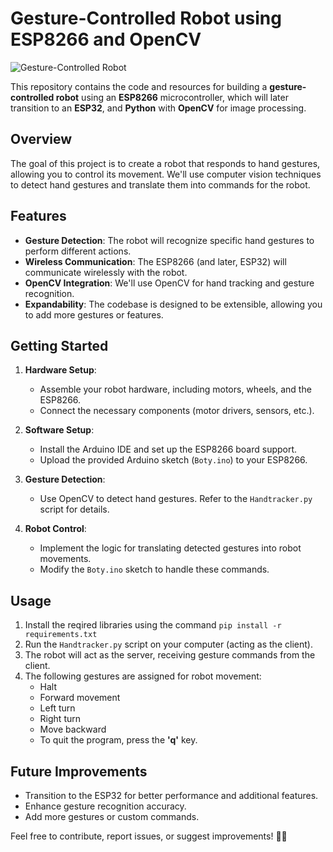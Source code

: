 # Gesture-Controlled Robot using ESP8266 and OpenCV

![Gesture-Controlled Robot]()

This repository contains the code and resources for building a **gesture-controlled robot** using an **ESP8266** microcontroller, which will later transition to an **ESP32**, and **Python** with **OpenCV** for image processing.

## Overview
The goal of this project is to create a robot that responds to hand gestures, allowing you to control its movement. We'll use computer vision techniques to detect hand gestures and translate them into commands for the robot.

## Features
- **Gesture Detection**: The robot will recognize specific hand gestures to perform different actions.
- **Wireless Communication**: The ESP8266 (and later, ESP32) will communicate wirelessly with the robot.
- **OpenCV Integration**: We'll use OpenCV for hand tracking and gesture recognition.
- **Expandability**: The codebase is designed to be extensible, allowing you to add more gestures or features.

## Getting Started
1. **Hardware Setup**:
    - Assemble your robot hardware, including motors, wheels, and the ESP8266.
    - Connect the necessary components (motor drivers, sensors, etc.).

2. **Software Setup**:
    - Install the Arduino IDE and set up the ESP8266 board support.
    - Upload the provided Arduino sketch (`Boty.ino`) to your ESP8266.

3. **Gesture Detection**:
    - Use OpenCV to detect hand gestures. Refer to the `Handtracker.py` script for details.

4. **Robot Control**:
    - Implement the logic for translating detected gestures into robot movements.
    - Modify the `Boty.ino` sketch to handle these commands.


## Usage
1. Install the reqired libraries using the command `pip install -r requirements.txt`
2. Run the `Handtracker.py` script on your computer (acting as the client).
3. The robot will act as the server, receiving gesture commands from the client.
4. The following gestures are assigned for robot movement:
    - Halt
    - Forward movement
    - Left turn
    - Right turn
    - Move backward
    - To quit the program, press the **'q'** key.

## Future Improvements
- Transition to the ESP32 for better performance and additional features.
- Enhance gesture recognition accuracy.
- Add more gestures or custom commands.

Feel free to contribute, report issues, or suggest improvements! 🤖👋
